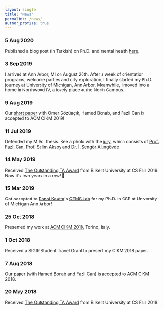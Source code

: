 ```yaml
---
layout: single
title: "News"
permalink: /news/
author_profile: true
---
```


### 5 Aug 2020
Published a blog post (in Turkish) on Ph.D. and mental health [here](../posts/depresyon-doktoranin-sanindandir/).

### 3 Sep 2019
I arrived at Ann Arbor, MI on August 26th. After a week of orientation programs, welcome parties and city exploration, I finally started my Ph.D. journey at University of Michigan, Ann Arbor. Meanwhile, I moved into a home in Northwood IV, a lovely place at the North Campus.

### 9 Aug 2019
Our [short paper](/publications/#2019) with Ömer Gözüaçık, Hamed Bonab, and Fazli Can is accepted to ACM CIKM 2019!

### 11 Jul 2019
Defended my M.Sc. thesis. See a photo with the [jury](/images/eventpics/thesis-defense-1.jpeg), which consists of [Prof. Fazli Can](http://www.cs.bilkent.edu.tr/~canf/), [Prof. Selim Aksoy](http://www.cs.bilkent.edu.tr/~saksoy/) and [Dr. İ. Sengör Altıngövde](http://user.ceng.metu.edu.tr/~altingovde/)

### 14 May 2019
Received [The Outstanding TA Award](/images/eventpics/outstanding-ta-2.jpeg) from Bilkent University at CS Fair 2019. Now it's two years in a row! :confetti_ball:

### 15 Mar 2019
Got accepted to [Danai Koutra](http://web.eecs.umich.edu/~dkoutra/)'s [GEMS Lab](https://gemslab.github.io/) for my Ph.D. in CSE at University of Michigan Ann Arbor!

### 25 Oct 2018
Presented my work at [ACM CIKM 2018](https://www.cikm2018.units.it/), Torino, Italy.

### 1 Oct 2018
Received a SIGIR Student Travel Grant to present my CIKM 2018 paper.

### 7 Aug 2018
Our [paper](/publications/#2018) (with Hamed Bonab and Fazli Can) is accepted to ACM CIKM 2018.

### 20 May 2018
Received [The Outstanding TA Award](/images/eventpics/outstanding-ta-1.jpg) from Bilkent University at CS Fair 2018.
